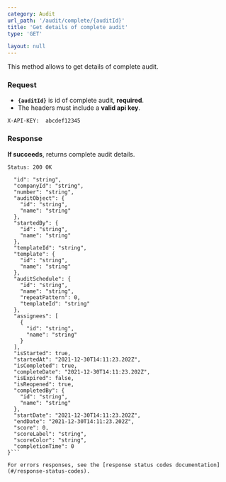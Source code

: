 ```yaml
---
category: Audit
url_path: '/audit/complete/{auditId}'
title: 'Get details of complete audit'
type: 'GET'

layout: null
---
```


This method allows to get details of complete audit.

### Request
* **`{auditId}`** is id of complete audit, **required**.
* The headers must include a **valid api key**.

```X-API-KEY:  abcdef12345```

### Response

**If succeeds**, returns complete audit details.

```Status: 200 OK```

```{
  "id": "string",
  "companyId": "string",
  "number": "string",
  "auditObject": {
    "id": "string",
    "name": "string"
  },
  "startedBy": {
    "id": "string",
    "name": "string"
  },
  "templateId": "string",
  "template": {
    "id": "string",
    "name": "string"
  },
  "auditSchedule": {
    "id": "string",
    "name": "string",
    "repeatPattern": 0,
    "templateId": "string"
  },
  "assignees": [
    {
      "id": "string",
      "name": "string"
    }
  ],
  "isStarted": true,
  "startedAt": "2021-12-30T14:11:23.202Z",
  "isCompleted": true,
  "completeDate": "2021-12-30T14:11:23.202Z",
  "isExpired": false,
  "isReopened": true,
  "completedBy": {
    "id": "string",
    "name": "string"
  },
  "startDate": "2021-12-30T14:11:23.202Z",
  "endDate": "2021-12-30T14:11:23.202Z",
  "score": 0,
  "scoreLabel": "string",
  "scoreColor": "string",
  "completionTime": 0
}```

For errors responses, see the [response status codes documentation](#/response-status-codes).
